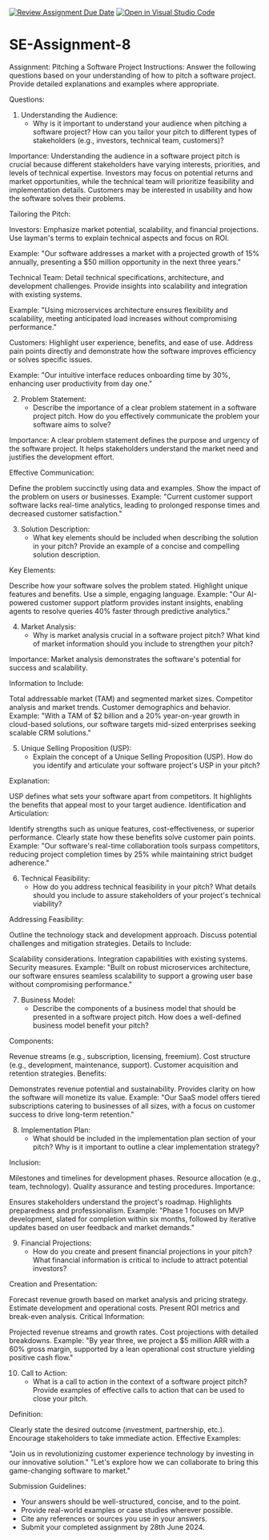 [![Review Assignment Due Date](https://classroom.github.com/assets/deadline-readme-button-22041afd0340ce965d47ae6ef1cefeee28c7c493a6346c4f15d667ab976d596c.svg)](https://classroom.github.com/a/4bgukiqw)
[![Open in Visual Studio Code](https://classroom.github.com/assets/open-in-vscode-2e0aaae1b6195c2367325f4f02e2d04e9abb55f0b24a779b69b11b9e10269abc.svg)](https://classroom.github.com/online_ide?assignment_repo_id=15314713&assignment_repo_type=AssignmentRepo)
# SE-Assignment-8
 Assignment: Pitching a Software Project
 Instructions:
Answer the following questions based on your understanding of how to pitch a software project. Provide detailed explanations and examples where appropriate.

 Questions:

1. Understanding the Audience:
   - Why is it important to understand your audience when pitching a software project? How can you tailor your pitch to different types of stakeholders (e.g., investors, technical team, customers)?

Importance: Understanding the audience in a software project pitch is crucial because different stakeholders have varying interests, priorities, and levels of technical expertise. Investors may focus on potential returns and market opportunities, while the technical team will prioritize feasibility and implementation details. Customers may be interested in usability and how the software solves their problems.

Tailoring the Pitch:

Investors: Emphasize market potential, scalability, and financial projections. Use layman's terms to explain technical aspects and focus on ROI.

Example: "Our software addresses a market with a projected growth of 15% annually, presenting a $50 million opportunity in the next three years."

Technical Team: Detail technical specifications, architecture, and development challenges. Provide insights into scalability and integration with existing systems.

Example: "Using microservices architecture ensures flexibility and scalability, meeting anticipated load increases without compromising performance."

Customers: Highlight user experience, benefits, and ease of use. Address pain points directly and demonstrate how the software improves efficiency or solves specific issues.

Example: "Our intuitive interface reduces onboarding time by 30%, enhancing user productivity from day one."

2. Problem Statement:
   - Describe the importance of a clear problem statement in a software project pitch. How do you effectively communicate the problem your software aims to solve?


Importance: A clear problem statement defines the purpose and urgency of the software project. It helps stakeholders understand the market need and justifies the development effort.

Effective Communication:

Define the problem succinctly using data and examples.
Show the impact of the problem on users or businesses.
Example: "Current customer support software lacks real-time analytics, leading to prolonged response times and decreased customer satisfaction."

3. Solution Description:
   - What key elements should be included when describing the solution in your pitch? Provide an example of a concise and compelling solution description.


Key Elements:

Describe how your software solves the problem stated.
Highlight unique features and benefits.
Use a simple, engaging language.
Example: "Our AI-powered customer support platform provides instant insights, enabling agents to resolve queries 40% faster through predictive analytics."

4. Market Analysis:
   - Why is market analysis crucial in a software project pitch? What kind of market information should you include to strengthen your pitch?


Importance: Market analysis demonstrates the software's potential for success and scalability.

Information to Include:

Total addressable market (TAM) and segmented market sizes.
Competitor analysis and market trends.
Customer demographics and behavior.
Example: "With a TAM of $2 billion and a 20% year-on-year growth in cloud-based solutions, our software targets mid-sized enterprises seeking scalable CRM solutions."

5. Unique Selling Proposition (USP):
   - Explain the concept of a Unique Selling Proposition (USP). How do you identify and articulate your software project's USP in your pitch?


Explanation:

USP defines what sets your software apart from competitors.
It highlights the benefits that appeal most to your target audience.
Identification and Articulation:

Identify strengths such as unique features, cost-effectiveness, or superior performance.
Clearly state how these benefits solve customer pain points.
Example: "Our software's real-time collaboration tools surpass competitors, reducing project completion times by 25% while maintaining strict budget adherence."

6. Technical Feasibility:
   - How do you address technical feasibility in your pitch? What details should you include to assure stakeholders of your project's technical viability?


Addressing Feasibility:

Outline the technology stack and development approach.
Discuss potential challenges and mitigation strategies.
Details to Include:

Scalability considerations.
Integration capabilities with existing systems.
Security measures.
Example: "Built on robust microservices architecture, our software ensures seamless scalability to support a growing user base without compromising performance."


7. Business Model:
   - Describe the components of a business model that should be presented in a software project pitch. How does a well-defined business model benefit your pitch?

Components:

Revenue streams (e.g., subscription, licensing, freemium).
Cost structure (e.g., development, maintenance, support).
Customer acquisition and retention strategies.
Benefits:

Demonstrates revenue potential and sustainability.
Provides clarity on how the software will monetize its value.
Example: "Our SaaS model offers tiered subscriptions catering to businesses of all sizes, with a focus on customer success to drive long-term retention."



8. Implementation Plan:
   - What should be included in the implementation plan section of your pitch? Why is it important to outline a clear implementation strategy?

Inclusion:

Milestones and timelines for development phases.
Resource allocation (e.g., team, technology).
Quality assurance and testing procedures.
Importance:

Ensures stakeholders understand the project's roadmap.
Highlights preparedness and professionalism.
Example: "Phase 1 focuses on MVP development, slated for completion within six months, followed by iterative updates based on user feedback and market demands."


9. Financial Projections:
   - How do you create and present financial projections in your pitch? What financial information is critical to include to attract potential investors?

Creation and Presentation:

Forecast revenue growth based on market analysis and pricing strategy.
Estimate development and operational costs.
Present ROI metrics and break-even analysis.
Critical Information:

Projected revenue streams and growth rates.
Cost projections with detailed breakdowns.
Example: "By year three, we project a $5 million ARR with a 60% gross margin, supported by a lean operational cost structure yielding positive cash flow."


10. Call to Action:
    - What is a call to action in the context of a software project pitch? Provide examples of effective calls to action that can be used to close your pitch.

Definition:

Clearly state the desired outcome (investment, partnership, etc.).
Encourage stakeholders to take immediate action.
Effective Examples:

"Join us in revolutionizing customer experience technology by investing in our innovative solution."
"Let's explore how we can collaborate to bring this game-changing software to market."


Submission Guidelines:
- Your answers should be well-structured, concise, and to the point.
- Provide real-world examples or case studies wherever possible.
- Cite any references or sources you use in your answers.
- Submit your completed assignment by 28th June 2024.


